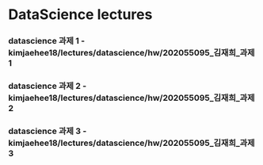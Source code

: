 # DataScience lectures

### datascience 과제 1 - kimjaehee18/lectures/datascience/hw/202055095_김재희_과제1
### datascience 과제 2 - kimjaehee18/lectures/datascience/hw/202055095_김재희_과제2
### datascience 과제 3 - kimjaehee18/lectures/datascience/hw/202055095_김재희_과제3

